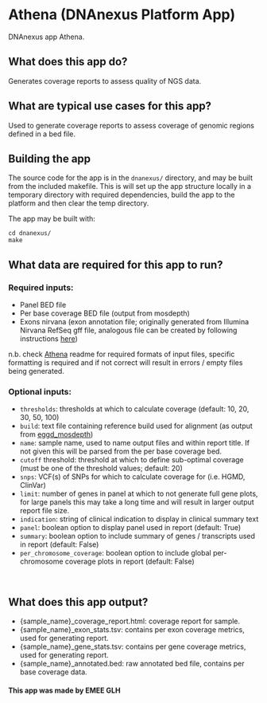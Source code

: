 <!-- dx-header -->
# Athena (DNAnexus Platform App)

DNAnexus app Athena.

<!-- /dx-header -->

## What does this app do?
Generates coverage reports to assess quality of NGS data.
<br>

## What are typical use cases for this app?

Used to generate coverage reports to assess coverage of genomic regions defined in a bed file.
<br>

## Building the app

The source code for the app is in the `dnanexus/` directory, and may be built from the included makefile. This is will set up the app structure locally in a temporary directory with required dependencies, build the app to the platform and then clear the temp directory.

The app may be built with:
```
cd dnanexus/
make
```

## What data are required for this app to run?

### Required inputs:

- Panel BED file
- Per base coverage BED file (output from mosdepth)
- Exons nirvana (exon annotation file; originally generated from Illumina Nirvana RefSeq gff file, analogous file can be created by following instructions [here][transcript-file-url])

n.b. check [Athena][athena-url] readme for required formats of input files, specific formatting is required and if not correct will result in errors / empty files being generated.


### Optional inputs:

- `thresholds`: thresholds at which to calculate coverage (default: 10, 20, 30, 50, 100)
- `build`: text file containing reference build used for alignment (as output from [eggd_mosdepth][eggd_mosdepth-url])
- `name`: sample name, used to name output files and within report title. If not given this will be parsed from the per base coverage bed.
- `cutoff` threshold: threshold at which to define sub-optimal coverage (must be one of the threshold values; default: 20)
- `snps`: VCF(s) of SNPs for which to calculate coverage for (i.e. HGMD, ClinVar)
- `limit`: number of genes in panel at which to not generate full gene plots, for large panels this may take a long time and will result in larger output report file size.
- `indication`: string of clinical indication to display in clinical summary text
- `panel`: boolean option to display panel used in report (default: True)
- `summary`: boolean option to include summary of genes / transcripts used in report (default: False)
- `per_chromosome_coverage`: boolean option to include global per-chromosome coverage plots in report (default: False)
<br>

## What does this app output?

- {sample_name}_coverage_report.html: coverage report for sample.
- {sample_name}_exon_stats.tsv: contains per exon coverage metrics, used for generating report.
- {sample_name}_gene_stats.tsv: contains per gene coverage metrics, used for generating report.
- {sample_name}_annotated.bed: raw annotated bed file, contains per base coverage data.


#### This app was made by EMEE GLH

[athena-url]: https://github.com/eastgenomics/athena
[eggd_mosdepth-url]: https://github.com/eastgenomics/eggd_mosdepth
[transcript-file-url]: https://cuhbioinformatics.atlassian.net/wiki/spaces/P/pages/2241101840/Generating+transcripts+file+for+Athena
